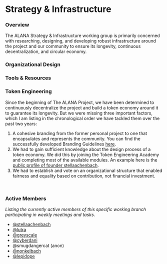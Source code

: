 # Strategy & Infrastructure

### Overview
The ALANA Strategy & Infrastructure working group is primarily concerned with researching, designing, and developing robust infrastructure around the project and our community to ensure its longevity, continuous decentralization, and circular economy.

### Organizational Design


### Tools & Resources


### Token Engineering

Since the beginning of The ALANA Project, we have been determined to continuously decentralize the project and build a token economy around it to guarantee its longevity. But we were missing three important factors, which I am listing in the chronological order we have tackled them over the past two years:

1. A cohesive branding from the former personal project to one that encapsulates and represents the community. You can find the successfully developed Branding Guidelines [here]().
2. We had to gain sufficient knowledge about the design process of a token economy. We did this by joining the Token Engineering Academy and completing most of the available modules. An example here is the [public profile of founder stellaachenbach](https://tokenengineering.net/user/6347fcfcca6f14ab120b0049/).
3. We had to establish and vote on an organizational structure that enabled fairness and equality based on contribution, not financial investment.
</br>

### Active Members 
*Listing the currently active members of this specific working branch participating in weekly meetings and tasks.*

- [@stellaachenbach](https://www.linkedin.com/in/stella-achenbach-9a57722b/)
- [@lutra](https://www.linkedin.com/in/nils-otter-a23446131/?originalSubdomain=de)
- [@greyscale](https://www.linkedin.com/in/kerry-allen-greyscale-group/)
- [@cyberdani](https://www.linkedin.com/in/daniele-nanni-90/)
- @smugdangercat (anon)
- [@nonkelbach](https://www.linkedin.com/in/norbert-onkelbach-82516b8/)
- [@lepidope](https://www.linkedin.com/in/keri-anderson-a728a523/)



